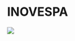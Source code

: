 # INOVESPA

[![](https://www.smbc-comics.com/comics/1592665375-20200620.png)](https://www.smbc-comics.com/comic/markets)
